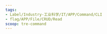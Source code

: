 ```yaml
---
tags:
- Label/Industry-工业科学/IT/APP/Command/CLI
- flag/APP/File/CRUD/Read
scoop: tre-command
---
```

